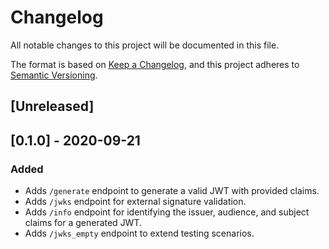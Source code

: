 # Changelog
All notable changes to this project will be documented in this file.

The format is based on [Keep a Changelog](https://keepachangelog.com/en/1.0.0/),
and this project adheres to [Semantic Versioning](https://semver.org/spec/v2.0.0.html).

## [Unreleased]

## [0.1.0] - 2020-09-21

### Added

- Adds `/generate` endpoint to generate a valid JWT with provided claims.
- Adds `/jwks` endpoint for external signature validation.
- Adds `/info` endpoint for identifying the issuer, audience, and subject claims for a generated JWT.
- Adds `/jwks_empty` endpoint to extend testing scenarios.
